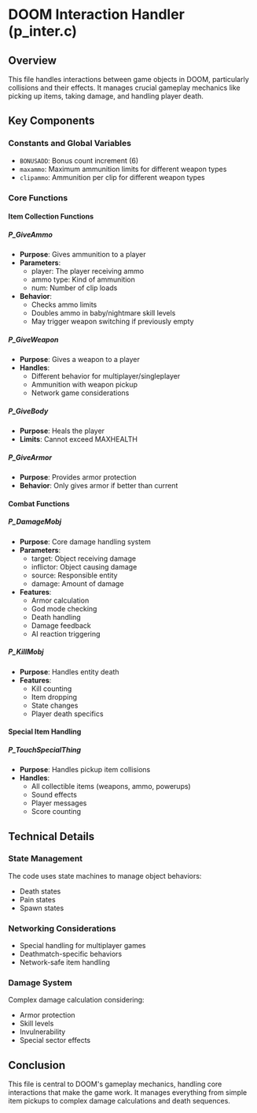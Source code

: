 # DOOM Interaction Handler (p_inter.c)

## Overview
This file handles interactions between game objects in DOOM, particularly collisions and their effects. It manages crucial gameplay mechanics like picking up items, taking damage, and handling player death.

## Key Components

### Constants and Global Variables
- `BONUSADD`: Bonus count increment (6)
- `maxammo`: Maximum ammunition limits for different weapon types
- `clipammo`: Ammunition per clip for different weapon types

### Core Functions

#### Item Collection Functions

##### P_GiveAmmo
- **Purpose**: Gives ammunition to a player
- **Parameters**: 
  - player: The player receiving ammo
  - ammo type: Kind of ammunition
  - num: Number of clip loads
- **Behavior**: 
  - Checks ammo limits
  - Doubles ammo in baby/nightmare skill levels
  - May trigger weapon switching if previously empty

##### P_GiveWeapon
- **Purpose**: Gives a weapon to a player
- **Handles**: 
  - Different behavior for multiplayer/singleplayer
  - Ammunition with weapon pickup
  - Network game considerations

##### P_GiveBody
- **Purpose**: Heals the player
- **Limits**: Cannot exceed MAXHEALTH

##### P_GiveArmor
- **Purpose**: Provides armor protection
- **Behavior**: Only gives armor if better than current

#### Combat Functions

##### P_DamageMobj
- **Purpose**: Core damage handling system
- **Parameters**:
  - target: Object receiving damage
  - inflictor: Object causing damage
  - source: Responsible entity
  - damage: Amount of damage
- **Features**:
  - Armor calculation
  - God mode checking
  - Death handling
  - Damage feedback
  - AI reaction triggering

##### P_KillMobj
- **Purpose**: Handles entity death
- **Features**:
  - Kill counting
  - Item dropping
  - State changes
  - Player death specifics

#### Special Item Handling

##### P_TouchSpecialThing
- **Purpose**: Handles pickup item collisions
- **Handles**:
  - All collectible items (weapons, ammo, powerups)
  - Sound effects
  - Player messages
  - Score counting

## Technical Details

### State Management
The code uses state machines to manage object behaviors:
- Death states
- Pain states
- Spawn states

### Networking Considerations
- Special handling for multiplayer games
- Deathmatch-specific behaviors
- Network-safe item handling

### Damage System
Complex damage calculation considering:
- Armor protection
- Skill levels
- Invulnerability
- Special sector effects

## Conclusion
This file is central to DOOM's gameplay mechanics, handling core interactions that make the game work. It manages everything from simple item pickups to complex damage calculations and death sequences.
